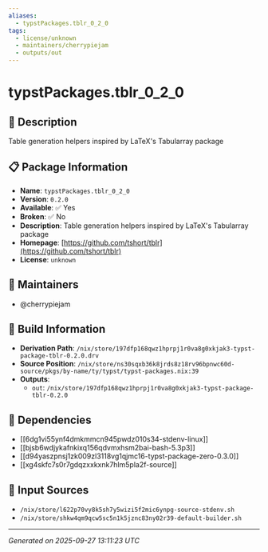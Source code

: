 ```yaml
---
aliases:
  - typstPackages.tblr_0_2_0
tags:
  - license/unknown
  - maintainers/cherrypiejam
  - outputs/out
---
```


# typstPackages.tblr_0_2_0

## 📝 Description

Table generation helpers inspired by LaTeX's Tabularray package

## 📋 Package Information

- **Name**: `typstPackages.tblr_0_2_0`
- **Version**: `0.2.0`
- **Available**: ✅ Yes
- **Broken**: ✅ No
- **Description**: Table generation helpers inspired by LaTeX's Tabularray package
- **Homepage**: [https://github.com/tshort/tblr](https://github.com/tshort/tblr)
- **License**: `unknown`
## 👥 Maintainers

- @cherrypiejam


## 🔧 Build Information

- **Derivation Path**: `/nix/store/197dfp168qwz1hprpj1r0va8g0xkjak3-typst-package-tblr-0.2.0.drv`
- **Source Position**: `/nix/store/ns30sqxb36k8jrds8z18rv96bpnwc60d-source/pkgs/by-name/ty/typst/typst-packages.nix:39`
- **Outputs**:
  - `out`:  `/nix/store/197dfp168qwz1hprpj1r0va8g0xkjak3-typst-package-tblr-0.2.0`

## 🔗 Dependencies

- [[6dg1vi55ynf4dmkmmcn945pwdz010s34-stdenv-linux]]
- [[bjsb6wdjykafnkixq156qdvmxhsm2bai-bash-5.3p3]]
- [[d94yaszpnsj1zk009zl3118vg1qjmc16-typst-package-zero-0.3.0]]
- [[xg4skfc7s0r7gdqzxxkxnk7hlm5pla2f-source]]

## 📁 Input Sources

- `/nix/store/l622p70vy8k5sh7y5wizi5f2mic6ynpg-source-stdenv.sh`
- `/nix/store/shkw4qm9qcw5sc5n1k5jznc83ny02r39-default-builder.sh`

---
*Generated on 2025-09-27 13:11:23 UTC*
